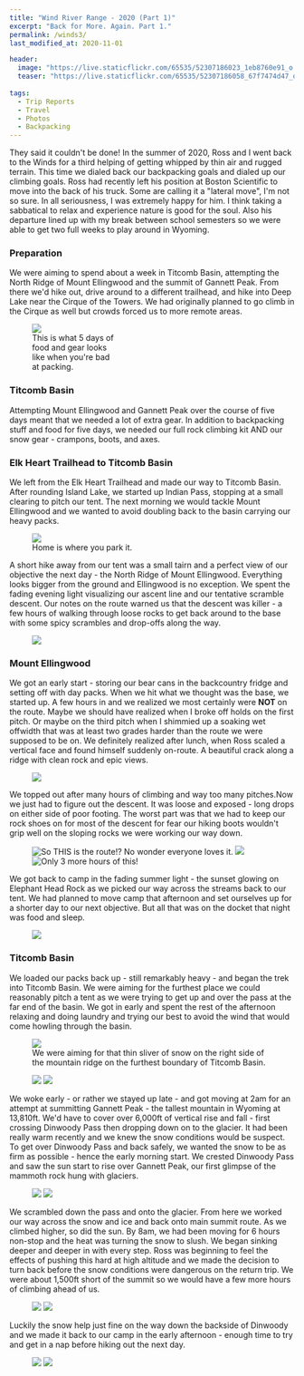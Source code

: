 ```yaml
---
title: "Wind River Range - 2020 (Part 1)"
excerpt: "Back for More. Again. Part 1."
permalink: /winds3/
last_modified_at: 2020-11-01

header:
  image: "https://live.staticflickr.com/65535/52307186023_1eb8760e91_o.jpg"
  teaser: "https://live.staticflickr.com/65535/52307186058_67f7474d47_o.jpg"
  
tags:
  - Trip Reports
  - Travel
  - Photos
  - Backpacking
---
```


They said it couldn't be done! In the summer of 2020, Ross and I went back to the Winds for a third helping of getting whipped by thin air and rugged terrain. This time we dialed back our backpacking goals and dialed up our climbing goals. Ross had recently left his position at Boston Scientific to move into the back of his truck. Some are calling it a "lateral move", I'm not so sure. In all seriousness, I was extremely happy for him. I think taking a sabbatical to relax and experience nature is good for the soul. Also his departure lined up with my break between school semesters so we were able to get two full weeks to play around in Wyoming.

### Preparation
We were aiming to spend about a week in Titcomb Basin, attempting the North Ridge of Mount Ellingwood and the summit of Gannett Peak. From there we'd hike out, drive around to a different trailhead, and hike into Deep Lake near the Cirque of the Towers. We had originally planned to go climb in the Cirque as well but crowds forced us to more remote areas.

<figure class = "align-right" style = "width: 150px">
    <a><img src="https://live.staticflickr.com/65535/52307186078_cb7e31f72f_o.jpg"></a>
    <figcaption>This is what 5 days of food and gear looks like when you're bad at packing.</figcaption>
</figure>

### Titcomb Basin
Attempting Mount Ellingwood and Gannett Peak over the course of five days meant that we needed a lot of extra gear. In addition to backpacking stuff and food for five days, we needed our full rock climbing kit AND our snow gear - crampons, boots, and axes. 

### Elk Heart Trailhead to Titcomb Basin
We left from the Elk Heart Trailhead and made our way to Titcomb Basin. After rounding Island Lake, we started up Indian Pass, stopping at a small clearing to pitch our tent. The next morning we would tackle Mount Ellingwood and we wanted to avoid doubling back to the basin carrying our heavy packs.

<figure>
    <a><img src="https://live.staticflickr.com/65535/52307186413_3583c883df_o.jpg"></a>
    <figcaption>Home is where you park it.</figcaption>
</figure>

A short hike away from our tent was a small tairn and a perfect view of our objective the next day - the North Ridge of Mount Ellingwood. Everything looks bigger from the ground and Ellingwood is no exception. We spent the fading evening light visualizing our ascent line and our tentative scramble descent. Our notes on the route warned us that the descent was killer - a few hours of walking through loose rocks to get back around to the base with some spicy scrambles and drop-offs along the way.

<figure class = "align-right" style = "width: 200px">
    <a><img src="https://live.staticflickr.com/65535/52307186318_96c3ffa6af_o.jpg"></a>
</figure>

### Mount Ellingwood
We got an early start - storing our bear cans in the backcountry fridge and setting off with day packs.
When we hit what we thought was the base, we started up. A few hours in and we realized we most certainly were **NOT** on the route. Maybe we should have realized when I broke off holds on the first pitch. Or maybe on the third pitch when I shimmied up a soaking wet offwidth that was at least two grades harder than the route we were supposed to be on. We definitely realized after lunch, when Ross scaled a vertical face and found himself suddenly on-route. A beautiful crack along a ridge with clean rock and epic views.
<figure class = "align-center">
    <a><img src="https://live.staticflickr.com/65535/52306723191_f9e7f76d96_o.jpg"></a>
</figure>
We topped out after many hours of climbing and way too many pitches.Now we just had to figure out the descent. It was loose and exposed - long drops on either side of poor footing. The worst part was that we had to keep our rock shoes on for most of the descent for fear our hiking boots wouldn't grip well on the sloping rocks we were working our way down.
<figure class = "third">
    <a><img src="https://live.staticflickr.com/65535/52306000952_e0e4d3ffbd_o.jpg" alt="So THIS is the route!? No wonder everyone loves it."></a>
    <a><img src="https://live.staticflickr.com/65535/52307239959_8184b5f508_o.jpg"></a>
    <a><img src="https://live.staticflickr.com/65535/52307186348_4d6ed41408_o.jpg" alt="Only 3 more hours of this!"></a>
</figure>

We got back to camp in the fading summer light - the sunset glowing on Elephant Head Rock as we picked our way across the streams back to our tent. We had planned to move camp that afternoon and set ourselves up for a shorter day to our next objective. But all that was on the docket that night was food and sleep.

<figure class = "align-center">
    <a><img src="https://live.staticflickr.com/65535/52306000917_5f8a23b149_o.jpg"></a>
</figure>

### Titcomb Basin
We loaded our packs back up - still remarkably heavy - and began the trek into Titcomb Basin. We were aiming for the furthest place we could reasonably pitch a tent as we were trying to get up and over the pass at the far end of the basin. We got in early and spent the rest of the afternoon relaxing and doing laundry and trying our best to avoid the wind that would come howling through the basin.

<figure>
    <a><img src="https://live.staticflickr.com/65535/52307186053_eb90c32392_o.jpg"></a>
    <figcaption>We were aiming for that thin sliver of snow on the right side of the mountain ridge on the furthest boundary of Titcomb Basin.</figcaption>
</figure>

<figure class = "half">
    <a><img src="https://live.staticflickr.com/65535/52307252665_559e08bd21_o.jpg"></a>
    <a><img src="https://live.staticflickr.com/65535/52306722966_251e7af5ae_o.jpg"></a>
</figure>

We woke early - or rather we stayed up late - and got moving at 2am for an attempt at summitting Gannett Peak - the tallest mountain in Wyoming at 13,810ft. We'd have to cover over 6,000ft of vertical rise and fall - first crossing Dinwoody Pass then dropping down on to the glacier. It had been really warm recently and we knew the snow conditions would be suspect. To get over Dinwoody Pass and back safely, we wanted the snow to be as firm as possible - hence the early morning start. We crested Dinwoody Pass and saw the sun start to rise over Gannett Peak, our first glimpse of the mammoth rock hung with glaciers.

<figure class = "half">
    <a><img src="https://live.staticflickr.com/65535/52306000882_c123605d8d_o.jpg"></a>
    <a><img src="https://live.staticflickr.com/65535/52307186443_bbebccc46d_o.jpg"></a>
</figure>

We scrambled down the pass and onto the glacier. From here we worked our way across the snow and ice and back onto main summit route. As we climbed higher, so did the sun. By 8am, we had been moving for 6 hours non-stop and the heat was turning the snow to slush. We began sinking deeper and deeper in with every step. Ross was beginning to feel the effects of pushing this hard at high altitude and we made the decision to turn back before the snow conditions were dangerous on the return trip. We were about 1,500ft short of the summit so we would have a few more hours of climbing ahead of us.

<figure class = "half">
    <a><img src="https://live.staticflickr.com/65535/52307252855_4a4fd25b07_o.jpg"></a>
    <a><img src="https://live.staticflickr.com/65535/52307186298_e2f389a41f_o.jpg"></a>
</figure>
 
Luckily the snow help just fine on the way down the backside of Dinwoody and we made it back to our camp in the early afternoon - enough time to try and get in a nap before hiking out the next day.

<figure class = "half">
    <a><img src="https://live.staticflickr.com/65535/52306000837_a41c6eecfa_o.jpg"></a>
    <a><img src="https://live.staticflickr.com/65535/52306723276_06f751dd4c_o.jpg"></a>
</figure>

